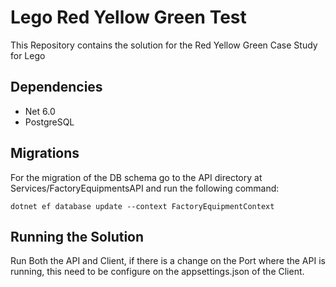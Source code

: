 # Lego Red Yellow Green Test

This Repository contains the solution for the Red Yellow Green Case Study for Lego

## Dependencies

-  Net 6.0
-  PostgreSQL

## Migrations

For the migration of the DB schema go to the API directory at Services/FactoryEquipmentsAPI and run the following command:

```
dotnet ef database update --context FactoryEquipmentContext
```

## Running the Solution

Run Both the API and Client, if there is a change on the Port where the API is running, this need to be configure on the appsettings.json of the Client.

